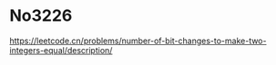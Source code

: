 # No3226

https://leetcode.cn/problems/number-of-bit-changes-to-make-two-integers-equal/description/
